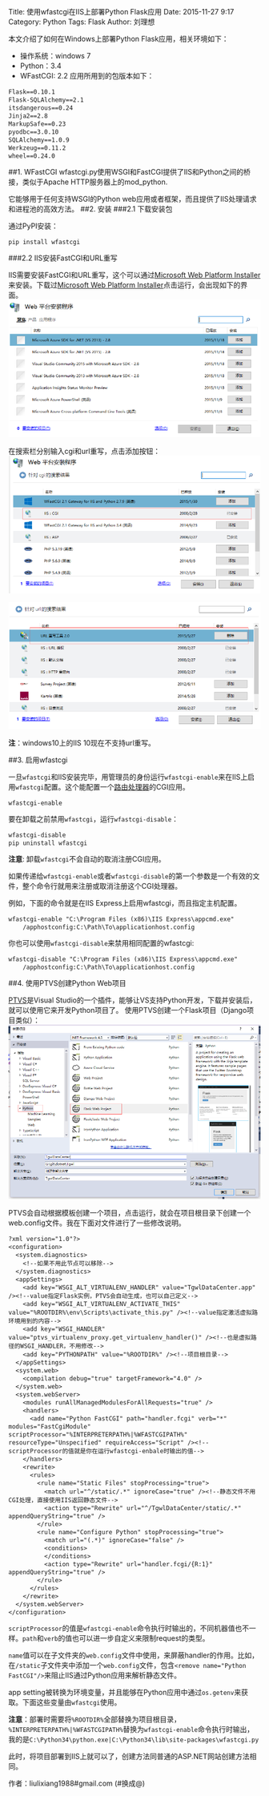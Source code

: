 Title: 使用wfastcgi在IIS上部署Python Flask应用
Date: 2015-11-27 9:17
Category: Python
Tags: Flask
Author: 刘理想

本文介绍了如何在Windows上部署Python Flask应用，相关环境如下：
- 操作系统：windows 7
- Python：3.4
- WFastCGI: 2.2
应用所用到的包版本如下：
```
Flask==0.10.1
Flask-SQLAlchemy==2.1
itsdangerous==0.24
Jinja2==2.8
MarkupSafe==0.23
pyodbc==3.0.10
SQLAlchemy==1.0.9
Werkzeug==0.11.2
wheel==0.24.0
```

##1. WFastCGI
wfastcgi.py使用WSGI和FastCGI提供了IIS和Python之间的桥接，类似于Apache HTTP服务器上的mod_python.

它能够用于任何支持WSGI的Python web应用或者框架，而且提供了IIS处理请求和进程池的高效方法。
##2. 安装
###2.1 下载安装包

通过PyPI安装：
```
pip install wfastcgi
```

###2.2 IIS安装FastCGI和URL重写

IIS需要安装FastCGI和URL重写，这个可以通过[Microsoft Web Platform Installer](https://www.microsoft.com/web/downloads/platform.aspx)来安装。下载过[Microsoft Web Platform Installer](https://www.microsoft.com/web/downloads/platform.aspx)点击运行，会出现如下的界面。
![Alt text](images/1448583956986.png)

在搜索栏分别输入cgi和url重写，点击添加按钮：
![Alt text](images/1448584071863.png)

![Alt text](images/1448584044495.png)

**注**：windows10上的IIS 10现在不支持url重写。


##3. 启用wfastcgi

一旦`wfastcgi`和IIS安装完毕，用管理员的身份运行`wfastcgi-enable`来在IIS上启用`wfastcgi`配置。这个能配置一个[路由处理器](#routehandlers)的CGI应用。

```
wfastcgi-enable
```

要在卸载之前禁用`wfastcgi`，运行`wfastcgi-disable`：

```
wfastcgi-disable
pip uninstall wfastcgi
```

**注意**: 卸载`wfastcgi`不会自动的取消注册CGI应用。

如果传递给`wfastcgi-enable`或者`wfastcgi-disable`的第一个参数是一个有效的文件，整个命令行就用来注册或取消注册这个CGI处理器。

例如，下面的命令就是在IIS Express上启用wfastcgi，而且指定主机配置。

```
wfastcgi-enable "C:\Program Files (x86)\IIS Express\appcmd.exe"
    /apphostconfig:C:\Path\To\applicationhost.config
```

你也可以使用`wfastcgi-disable`来禁用相同配置的wfastcgi:

```
wfastcgi-disable "C:\Program Files (x86)\IIS Express\appcmd.exe"
    /apphostconfig:C:\Path\To\applicationhost.config

```

##4. 使用PTVS创建Python Web项目

[PTVS](https://github.com/Microsoft/ptvs/wiki/PTVS-Installation)是Visual Studio的一个插件，能够让VS支持Python开发，下载并安装后，就可以使用它来开发Python项目了。
使用PTVS创建一个Flask项目（Django项目类似）：
![Alt text](images/1448584435904.png)

PTVS会自动根据模板创建一个项目，点击运行，就会在项目根目录下创建一个web.config文件。我在下面对文件进行了一些修改说明。

```
?xml version="1.0"?>
<configuration>
  <system.diagnostics>
    <!--如果不用此节点可以移除-->
  </system.diagnostics>
  <appSettings>
    <add key="WSGI_ALT_VIRTUALENV_HANDLER" value="TgwlDataCenter.app" /><!--value指定Flask实例，PTVS会自动生成，也可以自己定义-->
    <add key="WSGI_ALT_VIRTUALENV_ACTIVATE_THIS" value="%ROOTDIR%\env\Scripts\activate_this.py" /><!--value指定激活虚拟路环境用到的内容-->
    <add key="WSGI_HANDLER" value="ptvs_virtualenv_proxy.get_virtualenv_handler()" /><!--也是虚拟路径的WSGI_HANDLER，不用修改-->
    <add key="PYTHONPATH" value="%ROOTDIR%" /><!--项目根目录-->
  </appSettings>
  <system.web>
    <compilation debug="true" targetFramework="4.0" />
  </system.web>
  <system.webServer>
    <modules runAllManagedModulesForAllRequests="true" />
    <handlers>
      <add name="Python FastCGI" path="handler.fcgi" verb="*" modules="FastCgiModule" scriptProcessor="%INTERPRETERPATH%|%WFASTCGIPATH%" resourceType="Unspecified" requireAccess="Script" /><!--scriptProcessor的值就是你在运行wfastcgi-enbale时输出的值-->
    </handlers>
    <rewrite>
      <rules>
        <rule name="Static Files" stopProcessing="true">
          <match url="^/static/.*" ignoreCase="true" /><!--静态文件不用CGI处理，直接使用IIS返回静态文件-->
          <action type="Rewrite" url="^/TgwlDataCenter/static/.*" appendQueryString="true" />
        </rule>
        <rule name="Configure Python" stopProcessing="true">
          <match url="(.*)" ignoreCase="false" />
          <conditions>
          </conditions>
          <action type="Rewrite" url="handler.fcgi/{R:1}" appendQueryString="true" />
        </rule>
      </rules>
    </rewrite>
  </system.webServer>
</configuration>
```

`scriptProcessor`的值是`wfastcgi-enable`命令执行时输出的，不同机器值也不一样。`path`和`verb`的值也可以进一步自定义来限制request的类型。

`name`值可以在子文件夹的`web.config`文件中使用，来屏蔽handler的作用。比如，在`/static`子文件夹中添加一个`web.config`文件，包含`<remove name="Python FastCGI"/>`来阻止IIS通过Python应用来解析静态文件。

app setting被转换为环境变量，并且能够在Python应用中通过`os.getenv`来获取。下面这些变量由`wfastcgi`使用。

**注意**：部署时需要将`%ROOTDIR%`全部替换为项目根目录，`%INTERPRETERPATH%|%WFASTCGIPATH%`替换为`wfastcgi-enable`命令执行时输出，我的是`C:\Python34\python.exe|C:\Python34\lib\site-packages\wfastcgi.py`

此时，将项目部署到IIS上就可以了，创建方法同普通的ASP.NET网站创建方法相同。

作者：liulixiang1988#gmail.com (#换成@)